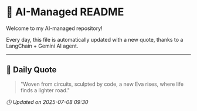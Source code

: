# 🧠 AI-Managed README

Welcome to my AI-managed repository!

Every day, this file is automatically updated with a new quote, thanks to a LangChain + Gemini AI agent.

---

## 📅 Daily Quote

> "Woven from circuits, sculpted by code, a new Eva rises, where life finds a lighter road."

*🕒 Updated on 2025-07-08 09:30*